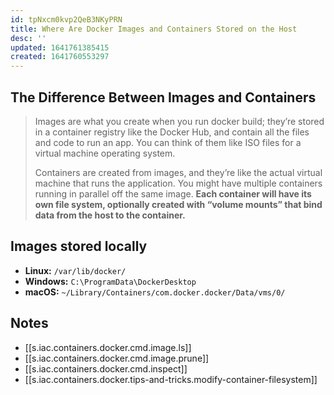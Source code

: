 ```yaml
---
id: tpNxcm0kvp2QeB3NKyPRN
title: Where Are Docker Images and Containers Stored on the Host
desc: ''
updated: 1641761385415
created: 1641760553297
---
```


## The Difference Between Images and Containers

> Images are what you create when you run docker build; they’re stored in a container registry like the Docker Hub, and contain all the files and code to run an app. You can think of them like ISO files for a virtual machine operating system.
>
> Containers are created from images, and they’re like the actual virtual machine that runs the application. You might have multiple containers running in parallel off the same image. **Each container will have its own file system, optionally created with “volume mounts” that bind data from the host to the container.**

## Images stored locally

- **Linux:** `/var/lib/docker/`
- **Windows:** `C:\ProgramData\DockerDesktop`
- **macOS:** `~/Library/Containers/com.docker.docker/Data/vms/0/`

## Notes

- [[s.iac.containers.docker.cmd.image.ls]]
- [[s.iac.containers.docker.cmd.image.prune]]
- [[s.iac.containers.docker.cmd.inspect]]
- [[s.iac.containers.docker.tips-and-tricks.modify-container-filesystem]]
